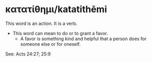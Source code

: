 # κατατίθημι/katatithēmi
This word is an action. It is a verb.

* This word can mean to do or to grant a favor.
    * A favor is something kind and helpful that a person does for someone else or for oneself.

See: Acts 24:27; 25:9
